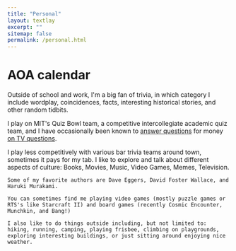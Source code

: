 ```yaml
---
title: "Personal"
layout: textlay
excerpt: ""
sitemap: false
permalink: /personal.html
---
```


# AOA calendar


Outside of school and work, I'm a big fan of trivia, in which category I include wordplay, coincidences, facts, interesting historical stories, and other random tidbits.

I play on MIT's Quiz Bowl team, a competitive intercollegiate academic quiz team, and I have occasionally been known to [answer questions](images/sam_images/trebek.jpg) for money [on TV questions](images/sam_images/millionaire.jpg). 

I play less competitively with various bar trivia teams around town, sometimes it pays for my tab. I like to explore and talk about different aspects of culture: Books, Movies, Music, Video Games, Memes, Television.
	
	Some of my favorite authors are Dave Eggers, David Foster Wallace, and Haruki Murakami.
	
	You can sometimes find me playing video games (mostly puzzle games or RTS's like Starcraft II) and board games (recently Cosmic Encounter, Munchkin, and Bang!)
	
	I also like to do things outside including, but not limited to: hiking, running, camping, playing frisbee, climbing on playgrounds, exploring interesting buildings, or just sitting around enjoying nice weather.
